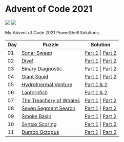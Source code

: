 # Advent of Code 2021

<!-- Shields stolen from Josh Corr: https://github.com/joshcorr/Advent-of-code-2021 -->

![](https://img.shields.io/badge/day%20📅-11-blue)
![](https://img.shields.io/badge/stars%20⭐-22-yellow)

My Advent of Code 2021 PowerShell Solutions.

| Day | Puzzle                                                         | Solution                                                               |
|-----|----------------------------------------------------------------|------------------------------------------------------------------------|
| 01  | [Sonar Sweep](https://adventofcode.com/2021/day/1)             | [Part 1](src/Day01/Day01-1.ps1) &#124; [Part 2](src/Day01/Day01-2.ps1) |
| 02  | [Dive!](https://adventofcode.com/2021/day/2)                   | [Part 1](src/Day02/Day02-1.ps1) &#124; [Part 2](src/Day02/Day02-2.ps1) |
| 03  | [Binary Diagnostic](https://adventofcode.com/2021/day/3)       | [Part 1](src/Day03/Day03-1.ps1) &#124; [Part 2](src/Day03/Day03-2.ps1) |
| 04  | [Giant Squid](https://adventofcode.com/2021/day/4)             | [Part 1](src/Day04/Day04-1.ps1) &#124; [Part 2](src/Day04/Day04-2.ps1) |
| 05  | [Hydrothermal Venture](https://adventofcode.com/2021/day/5)    | [Part 1 & 2](src/Day05/Day05-1.ps1)                                    |
| 06  | [Lanternfish](https://adventofcode.com/2021/day/6)             | [Part 1 & 2](src/Day06/Day06-1.ps1)                                    |
| 07  | [The Treachery of Whales](https://adventofcode.com/2021/day/7) | [Part 1](src/Day07/Day07-1.ps1) &#124; [Part 2](src/Day07/Day07-2.ps1) |
| 08  | [Seven Segment Search](https://adventofcode.com/2021/day/8)    | [Part 1](src/Day08/Day08-1.ps1) &#124; [Part 2](src/Day08/Day08-2.ps1) |
| 09  | [Smoke Basin](https://adventofcode.com/2021/day/9)             | [Part 1](src/Day09/Day09-1.ps1) &#124; [Part 2](src/Day09/Day09-2.ps1) |
| 10  | [Syntax Scoring](https://adventofcode.com/2021/day/10)         | [Part 1](src/Day10/Day10-1.ps1) &#124; [Part 2](src/Day10/Day10-2.ps1) |
| 11  | [Dumbo Octopus](https://adventofcode.com/2021/day/11)          | [Part 1](src/Day11/Day11-1.ps1) &#124; [Part 2](src/Day11/Day11-2.ps1) |
